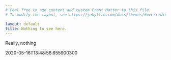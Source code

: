```yaml
---
# Feel free to add content and custom Front Matter to this file.
# To modify the layout, see https://jekyllrb.com/docs/themes/#overriding-theme-defaults

layout: default
title: Nothing to see here.
---
```


Really, nothing

2020-05-16T13:48:58.655900300
